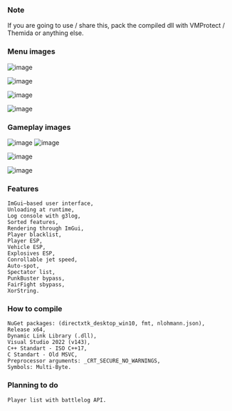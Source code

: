 ### Note
If you are going to use / share this, pack the compiled dll with VMProtect / Themida or anything else.

### Menu images
![image](https://user-images.githubusercontent.com/52250786/159128731-96c1bdb9-bb1b-46ef-b7ba-9609c91a53e3.png)

![image](https://user-images.githubusercontent.com/52250786/159128801-58025d95-d63e-43af-ac32-ce3faf6b76be.png)

![image](https://user-images.githubusercontent.com/52250786/159128828-42514400-6cab-423b-ae21-5dcb0d41163c.png)

![image](https://user-images.githubusercontent.com/52250786/159128847-40244180-1aba-4821-ade6-f28110e12a05.png)


### Gameplay images
![image](https://user-images.githubusercontent.com/52250786/158020261-ff795102-a849-41f4-b4a4-df1d89fd7625.png)
![image](https://user-images.githubusercontent.com/52250786/158020278-eaeaad0f-7299-4f50-8118-f2ecd3c5d742.png)

![image](https://user-images.githubusercontent.com/52250786/158020328-f587f7bb-90d8-438d-bd66-95ba011b0ee3.png)

![image](https://user-images.githubusercontent.com/52250786/158020391-612c0da4-c33b-4aaf-9d25-ba13f5f9a892.png)



### Features
```
ImGui–based user interface,
Unloading at runtime,
Log console with g3log,
Sorted features,
Rendering through ImGui,
Player blacklist,
Player ESP,
Vehicle ESP,
Explosives ESP,
Conrollable jet speed,
Auto-spot,
Spectator list,
PunkBuster bypass,
FairFight sbypass,
XorString.
```

### How to compile
```
NuGet packages: (directxtk_desktop_win10, fmt, nlohmann.json),
Release x64,
Dynamic Link Library (.dll),
Visual Studio 2022 (v143),
C++ Standart - ISO C++17,
C Standart - Old MSVC,
Preprocessor arguments: _CRT_SECURE_NO_WARNINGS,
Symbols: Multi-Byte.
```

### Planning to do
```
Player list with battlelog API.
```
